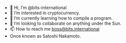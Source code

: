 - 👋 Hi, I’m @bits-international
- 👀 I’m interested in cryptocurrency.
- 🌱 I’m currently learning how to compile a program.
- 💞️ I’m looking to collaborate on anything under the Sun.
- 📫 How to reach me boss@bits.international
- Once known as Satoshi Nakamoto.
<!---
bits-international/bits-international is a ✨ special ✨ repository because its `README.md` (this file) appears on your GitHub profile.
You can click the Preview link to take a look at your changes.
--->
